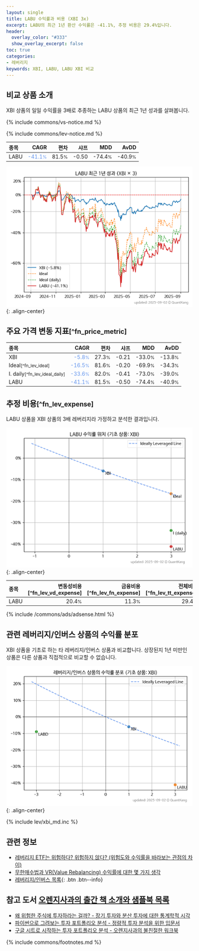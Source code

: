 ```yaml
---
layout: single
title: LABU 수익률과 비용 (XBI 3x)
excerpt: LABU의 최근 1년 환산 수익률은 -41.1%, 추정 비용은 29.4%입니다.
header:
  overlay_color: "#333"
  show_overlay_excerpt: false
toc: true
categories:
- 레버리지
keywords: XBI, LABU, LABU XBI 비교
---
```


## 비교 상품 소개


XBI 상품의 일일 수익률을 3배로 추종하는 LABU 상품의 최근 1년 성과를 살펴봅니다.





{% include commons/vs-notice.md %}

{% include commons/lev-notice.md %}

| **종목** | **CAGR** | **편차** | **샤프** | **MDD** | **AvDD** |
| :------------ | ------: | -----------: | -------: | ------: | -------: |
| LABU | <span style="color: cornflowerblue">-41.1<small>%</small></span> | 81.5<small>%</small> | -0.50 | -74.4<small>%</small> | -40.9<small>%</small> |

<!-- more -->


![LABU](/lev/images/labu.png){: .align-center}


## 주요 가격 변동 지표<small>[^fn_price_metric]</small>


| **종목** | **CAGR** | **편차** | **샤프** | **MDD** | **AvDD** |
| :------------ | ------: | -----------: | -------: | ------: | -------: |
| XBI | <span style="color: cornflowerblue">-5.8<small>%</small></span> | 27.3<small>%</small> | -0.21 | -33.0<small>%</small> | -13.8<small>%</small> |
| Ideal<small>[^fn_lev_ideal]</small> | <span style="color: cornflowerblue">-16.5<small>%</small></span> | 81.6<small>%</small> | -0.20 | -69.9<small>%</small> | -34.3<small>%</small> |
| I. daily<small>[^fn_lev_ideal_daily]</small> | <span style="color: cornflowerblue">-33.6<small>%</small></span> | 82.0<small>%</small> | -0.41 | -73.0<small>%</small> | -39.0<small>%</small> |
| LABU | <span style="color: cornflowerblue">-41.1<small>%</small></span> | 81.5<small>%</small> | -0.50 | -74.4<small>%</small> | -40.9<small>%</small> |


## 추정 비용<small>[^fn_lev_expense]</small><a id="expense"></a>

LABU 상품을 XBI 상품의 3배 레버리지라 가정하고 분석한 결과입니다.

![LABU](/lev/images/labu_ideal.png){: .align-center}

| **종목** | **변동성비용**[^fn_lev_vd_expense] | **금융비용**[^fn_lev_fn_expense] | **전체비용**[^fn_lev_tt_expense] |
| :------------ | ------: | -----------: | -------: |
| LABU | 20.4<small>%</small> | 11.3<small>%</small> | 29.4<small>%</small> |

{% include /commons/ads/adsense.html %}



## 관련 레버리지/인버스 상품의 수익률 분포

XBI 상품을 기초로 하는 타 레버리지/인버스 상품과 비교합니다. 상장된지 1년 미만인 상품은 다른 상품과 직접적으로 비교할 수 없습니다.

![XBI](/lev/images/xbi_ideal.png){: .align-center}

{% include lev/xbi_md.inc %}


## 관련 정보

- [레버리지 ETF는 위험하다? 위험하지 않다? (위험도와 수익률을 바라보는 관점의 차이)](https://kongdori.tistory.com/182)
- [무한매수법과 VR(Value Rebalancing) 수익률에 대한 몇 가지 생각](https://kongdori.tistory.com/109)
- [레버리지/인버스 목록](/lev/){: .btn .btn--info}


## 참고 도서 [오렌지사과의 출간 책 소개와 샘플북 목록](https://kongdori.tistory.com/691)

- [왜 위험한 주식에 투자하라는 걸까? - 장기 투자와 분산 투자에 대한 통계학적 시각](https://kongdori.tistory.com/421)
- [파이썬으로 그려보는 투자 포트폴리오 분석  - 정량적 투자 분석을 위한 입문서](https://kongdori.tistory.com/643)
- [구글 시트로 시작하는 투자 포트폴리오 분석 - 오렌지사과의 불친절한 워크북](https://kongdori.tistory.com/449)

{% include commons/footnotes.md %}